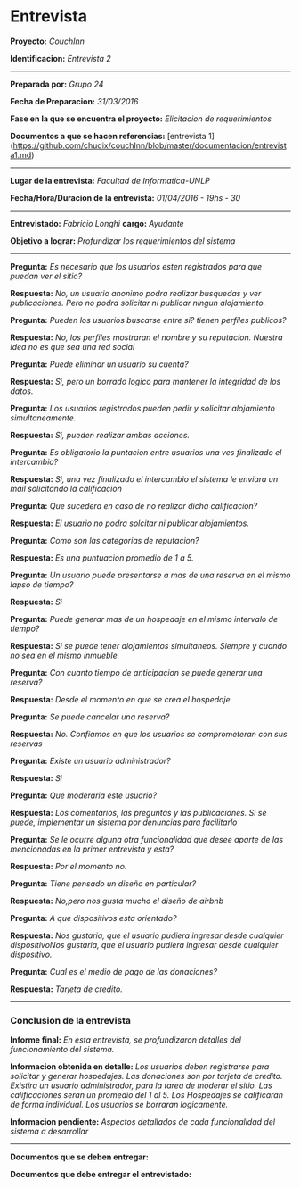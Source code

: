 # **Entrevista**



**Proyecto:** *CouchInn*

**Identificacion:** *Entrevista 2*

---

**Preparada por:** *Grupo 24*

**Fecha de Preparacion:** *31/03/2016*

**Fase en la que se encuentra el proyecto:** *Elicitacion de requerimientos*

**Documentos a que se hacen referencias:** [entrevista 1] (https://github.com/chudix/couchInn/blob/master/documentacion/entrevista1.md)

---

**Lugar de la entrevista:** *Facultad de Informatica-UNLP*

**Fecha/Hora/Duracion de la entrevista:** *01/04/2016 - 19hs - 30*

---

**Entrevistado:** *Fabricio Longhi*   **cargo:** *Ayudante*

**Objetivo a lograr:** *Profundizar los requerimientos del sistema*

---


**Pregunta:** *Es necesario que los usuarios esten registrados para que puedan ver el sitio?*

**Respuesta:** *No, un usuario anonimo podra realizar busquedas y ver publicaciones. Pero no podra solicitar ni publicar ningun alojamiento.*


**Pregunta:** *Pueden los usuarios buscarse entre si? tienen perfiles publicos?*

**Respuesta:** *No, los perfiles mostraran el nombre y su reputacion. Nuestra idea no es que sea una red social*


**Pregunta:** *Puede eliminar un usuario su cuenta?*

**Respuesta:** *Si, pero un borrado logico para mantener la integridad de los datos.*


**Pregunta:** *Los usuarios registrados pueden pedir y solicitar alojamiento simultaneamente.*

**Respuesta:** *Si, pueden realizar ambas acciones.*


**Pregunta:** *Es obligatorio la puntacion entre usuarios una ves finalizado el intercambio?*

**Respuesta:** *Si, una vez finalizado el intercambio el sistema le enviara un mail solicitando la calificacion*


**Pregunta:** *Que sucedera en caso de no realizar dicha calificacion?*

**Respuesta:** *El usuario no podra solcitar ni publicar alojamientos.*


**Pregunta:** *Como son las categorias de reputacion?*

**Respuesta:** *Es una puntuacion promedio de 1 a 5.*


**Pregunta:** *Un usuario puede presentarse a mas de una reserva en el mismo lapso de tiempo?*

**Respuesta:** *Si*


**Pregunta:** *Puede generar mas de un hospedaje en el mismo intervalo de tiempo?*

**Respuesta:** *Si se puede tener alojamientos simultaneos. Siempre y cuando no sea en el mismo inmueble*


**Pregunta:** *Con cuanto tiempo de anticipacion se puede generar una reserva?*

**Respuesta:** *Desde el momento en que se crea el hospedaje.*


**Pregunta:** *Se puede cancelar una reserva?*

**Respuesta:** *No. Confiamos en que los usuarios se comprometeran con sus reservas*


**Pregunta:** *Existe un usuario administrador?*

**Respuesta:** *Si*


**Pregunta:** *Que moderaria este usuario?*

**Respuesta:** *Los comentarios, las preguntas y las publicaciones. Si se puede, implementar un sistema por denuncias para facilitarlo*


**Pregunta:** *Se le ocurre alguna otra funcionalidad que desee aparte de las mencionadas en la primer entrevista y esta?*

**Respuesta:** *Por el momento no.*


**Pregunta:** *Tiene pensado un diseño en particular?*

**Respuesta:** *No,pero nos gusta mucho el diseño de airbnb*


**Pregunta:** *A que dispositivos esta orientado?*

**Respuesta:** *Nos gustaria, que el usuario pudiera ingresar desde cualquier dispositivoNos gustaria, que el usuario pudiera ingresar desde cualquier dispositivo.*


**Pregunta:** *Cual es el medio de pago de las donaciones?*

**Respuesta:** *Tarjeta de credito.*


---

### Conclusion de la entrevista

**Informe final:** *En esta entrevista, se profundizaron detalles del funcionamiento del sistema.*

**Informacion obtenida en detalle:** *Los usuarios deben registrarse para solicitar y generar hospedajes. Las donaciones son por tarjeta de credito. 
Existira un usuario administrador, para la tarea de moderar el sitio. Las calificaciones seran un promedio del 1 al 5. Los Hospedajes se calificaran de forma individual.
Los usuarios se borraran logicamente.*

**Informacion pendiente:** *Aspectos detallados de cada funcionalidad del sistema a desarrollar*

---

**Documentos que se deben entregar:** 

**Documentos que debe entregar el entrevistado:**

